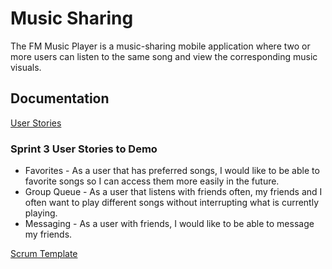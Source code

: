 # Music Sharing
The FM Music Player is a music-sharing mobile application where two or more users can listen to the same song and view the corresponding music visuals. 

## Documentation
[User Stories](https://docs.google.com/document/d/1wzlLbw7m6ggItiiTl4VYiQNSGIIzgpAHu4oyI8SCSow/edit?usp=sharing)
### Sprint 3 User Stories to Demo
* Favorites - As a user that has preferred songs, I would like to be able to favorite songs so I can access them more easily in the future. 
* Group Queue - As a user that listens with friends often, my friends and I often want to play different songs without interrupting what is currently playing.
* Messaging - As a user with friends, I would like to be able to message my friends.

[Scrum Template](https://docs.google.com/spreadsheets/d/1nhRw-kVF4KX5-mIonh-vHwY4g8o0PF9JAonYF4kTRXc/edit?usp=sharing)
